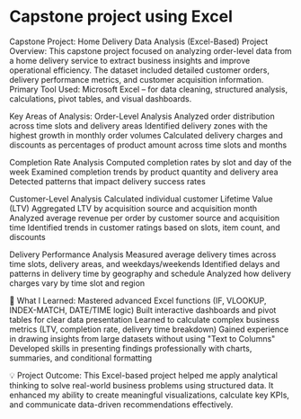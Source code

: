 # Capstone project using Excel

Capstone Project: Home Delivery Data Analysis (Excel-Based)
Project Overview:
This capstone project focused on analyzing order-level data from a home delivery service to extract business insights and improve operational efficiency. The dataset included detailed customer orders, delivery performance metrics, and customer acquisition information.
Primary Tool Used:
Microsoft Excel – for data cleaning, structured analysis, calculations, pivot tables, and visual dashboards.

Key Areas of Analysis:
Order-Level Analysis
Analyzed order distribution across time slots and delivery areas
Identified delivery zones with the highest growth in monthly order volumes
Calculated delivery charges and discounts as percentages of product amount across time slots and months

Completion Rate Analysis
Computed completion rates by slot and day of the week
Examined completion trends by product quantity and delivery area
Detected patterns that impact delivery success rates

Customer-Level Analysis
Calculated individual customer Lifetime Value (LTV)
Aggregated LTV by acquisition source and acquisition month
Analyzed average revenue per order by customer source and acquisition time
Identified trends in customer ratings based on slots, item count, and discounts

Delivery Performance Analysis
Measured average delivery times across time slots, delivery areas, and weekdays/weekends
Identified delays and patterns in delivery time by geography and schedule
Analyzed how delivery charges vary by time slot and region

📘 What I Learned:
Mastered advanced Excel functions (IF, VLOOKUP, INDEX-MATCH, DATE/TIME logic)
Built interactive dashboards and pivot tables for clear data presentation
Learned to calculate complex business metrics (LTV, completion rate, delivery time breakdown)
Gained experience in drawing insights from large datasets without using "Text to Columns"
Developed skills in presenting findings professionally with charts, summaries, and conditional formatting

💡 Project Outcome:
This Excel-based project helped me apply analytical thinking to solve real-world business problems using structured data. It enhanced my ability to create meaningful visualizations, calculate key KPIs, and communicate data-driven recommendations effectively.


